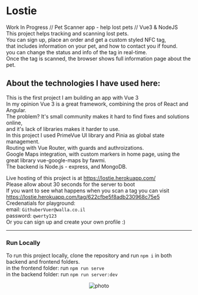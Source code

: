 # Lostie

Work In Progress // Pet Scanner app - help lost pets // Vue3 &amp; NodeJS <br />
This project helps tracking and scanning lost pets. <br/>
You can sign up, place an order and get a custom styled NFC tag, <br />
that includes information on your pet, and how to contact you if found. <br />
you can change the status and info of the tag in real-time. <br />
Once the tag is scanned, the browser shows full information page about the pet. <br />

## About the technologies I have used here:

This is the first project I am building an app with Vue 3 <br />
In my opinion Vue 3 is a great framework, combining the pros of React and Angular. <br />
The problem? It's small community makes it hard to find fixes and solutions online, <br />
and it's lack of libraries makes it harder to use. <br />
In this project I used PrimeVue UI library and Pinia as global state management. <br />
Routing with Vue Router, with guards and authroizations. <br />
Google Maps integration, with custom markers in home page, using the great library vue-google-maps by fawmi. <br />
The backend is Node.js - express, and MongoDB. <br />


Live hosting of this project is at https://lostie.herokuapp.com/ <br/>
Please allow about 30 seconds for the server to boot <br />
If you want to see what happens when you scan a tag you can visit https://lostie.herokuapp.com/tag/622cfbe5f8adb230968c75e5 <br/>
Credenatials for playground: <br />
email: `GithuberVuer@walla.co.il` <br />
password: `qwerty123` <br />
Or you can sign up and create your own profile :)

---

### Run Locally

To run this project locally, clone the repository and run `npm i` in both backend and frontend folders.
<br />
in the frontend folder: run `npm run serve`
<br />
in the backend folder: run `npm run server:dev`
<br />

<p align="center">
  <img alt="photo" src="https://res.cloudinary.com/echoshare/image/upload/v1647125975/Screenshot_41_jwkdzj.png">
</p>

